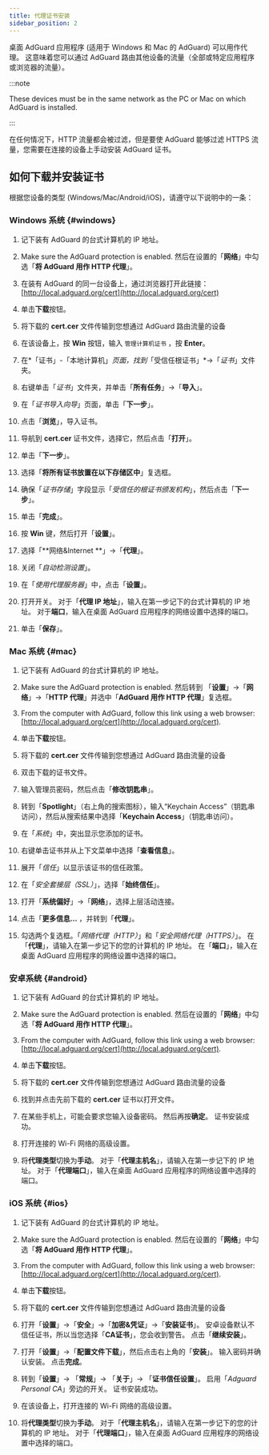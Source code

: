 ```yaml
---
title: 代理证书安装
sidebar_position: 2
---
```


桌面 AdGuard 应用程序 (适用于 Windows 和 Mac 的 AdGuard) 可以用作代理。 这意味着您可以通过 AdGuard 路由其他设备的流量（全部或特定应用程序或浏览器的流量）。

:::note

These devices must be in the same network as the PC or Mac on which AdGuard is installed.

:::

在任何情况下，HTTP 流量都会被过滤，但是要使 AdGuard 能够过滤 HTTPS 流量，您需要在连接的设备上手动安装 AdGuard 证书。

## 如何下载并安装证书

根据您设备的类型 (Windows/Mac/Android/iOS)，请遵守以下说明中的一条：

### Windows 系统 {#windows}

1. 记下装有 AdGuard 的台式计算机的 IP 地址。

2. Make sure the AdGuard protection is enabled. 然后在设置的「**网络**」中勾选「**将 AdGuard 用作 HTTP 代理**」。

3. 在装有 AdGuard 的同一台设备上，通过浏览器打开此链接： [http://local.adguard.org/cert](http://local.adguard.org/cert)

4. 单击**下载**按钮。

5. 将下载的 **cert.cer** 文件传输到您想通过 AdGuard 路由流量的设备

6. 在该设备上，按 **Win** 按钮，输入 `管理计算机证书` ，按 **Enter**。

7. 在*「证书」-「本地计算机」*页面，找到*「受信任根证书」*→「*证书*」文件夹。

8. 右键单击「*证书*」文件夹，并单击「**所有任务**」→「**导入**」。

9. 在「*证书导入向导*」页面，单击「**下一步**」。

10. 点击「**浏览**」，导入证书。

11. 导航到 **cert.cer** 证书文件，选择它，然后点击「**打开**」。

12. 单击「**下一步**」。

13. 选择「**将所有证书放置在以下存储区中**」复选框。

14. 确保「*证书存储*」字段显示「*受信任的根证书颁发机构*」，然后点击「**下一步**」。

15. 单击「**完成**」。

16. 按 **Win** 键，然后打开「**设置**」。

17. 选择「**网络&Internet **」→「**代理**」。

18. 关闭「*自动检测设置*」。

19. 在「*使用代理服务器*」中，点击「**设置**」。

20. 打开开关。 对于「**代理 IP 地址**」，输入在第一步记下的台式计算机的 IP 地址。 对于**端口**，输入在桌面 AdGuard 应用程序的网络设置中选择的端口。

21. 单击「**保存**」。

### Mac 系统 {#mac}

1. 记下装有 AdGuard 的台式计算机的 IP 地址。

2. Make sure the AdGuard protection is enabled. 然后转到 「**设置**」→「**网络**」→「**HTTP 代理**」并选中「**AdGuard 用作 HTTP 代理**」复选框。

3. From the computer with AdGuard, follow this link using a web browser: [http://local.adguard.org/cert](http://local.adguard.org/cert).

4. 单击**下载**按钮。

5. 将下载的 **cert.cer** 文件传输到您想通过 AdGuard 路由流量的设备

6. 双击下载的证书文件。

7. 输入管理员密码，然后点击「**修改钥匙串**」。

8. 转到「**Spotlight**」（右上角的搜索图标），输入“Keychain Access”（钥匙串访问），然后从搜索结果中选择「**Keychain Access**」（钥匙串访问）。

9. 在「*系统*」中，突出显示您添加的证书。

10. 右键单击证书并从上下文菜单中选择「**查看信息**」。

11. 展开「*信任*」以显示该证书的信任政策。

12. 在「*安全套接层（SSL）*」，选择「**始终信任**」。

13. 打开「**系统偏好**」→「**网络**」，选择上层活动连接。

14. 点击「**更多信息...** ，并转到「**代理**」。

15. 勾选两个复选框。「*网络代理（HTTP）*」和「*安全网络代理（HTTPS）*」。 在「**代理**」，请输入在第一步记下的您的计算机的 IP 地址。 在「**端口**」，输入在桌面 AdGuard 应用程序的网络设置中选择的端口。

### 安卓系统 {#android}

1. 记下装有 AdGuard 的台式计算机的 IP 地址。

2. Make sure the AdGuard protection is enabled. 然后在设置的「**网络**」中勾选「**将 AdGuard 用作 HTTP 代理**」。

3. From the computer with AdGuard, follow this link using a web browser: [http://local.adguard.org/cert](http://local.adguard.org/cert).

4. 单击**下载**按钮。

5. 将下载的 **cert.cer** 文件传输到您想通过 AdGuard 路由流量的设备

6. 找到并点击先前下载的 **cert.cer** 证书以打开文件。

7. 在某些手机上，可能会要求您输入设备密码。 然后再按**确定**。 证书安装成功。

8. 打开连接的 Wi-Fi 网络的高级设置。

9. 将**代理类型**切换为**手动**。 对于「**代理主机名**」，请输入在第一步记下的 IP 地址。 对于「**代理端口**」，输入在桌面 AdGuard 应用程序的网络设置中选择的端口。

### iOS 系统 {#ios}

1. 记下装有 AdGuard 的台式计算机的 IP 地址。

2. Make sure the AdGuard protection is enabled. 然后在设置的「**网络**」中勾选「**将 AdGuard 用作 HTTP 代理**」。

3. From the computer with AdGuard, follow this link using a web browser: [http://local.adguard.org/cert](http://local.adguard.org/cert).

4. 单击**下载**按钮。

5. 将下载的 **cert.cer** 文件传输到您想通过 AdGuard 路由流量的设备

6. 打开「**设置**」→「**安全**」→「**加密&凭证**」→「**安装证书**」。 安卓设备默认不信任证书，所以当您选择「**CA证书**」，您会收到警告。 点击「**继续安装**」。

7. 打开「**设置**」→「**配置文件下载**」，然后点击右上角的「**安装**」。 输入密码并确认安装。 点击**完成**。

8. 转到「**设置**」→ 「**常规**」→ 「**关于**」→ 「**证书信任设置**」。 启用「*Adguard Personal CA*」旁边的开关。 证书安装成功。

9. 在该设备上，打开连接的 Wi-Fi 网络的高级设置。

10. 将**代理类型**切换为**手动**。 对于「**代理主机名**」，请输入在第一步记下的您的计算机的 IP 地址。 对于「**代理端口**」，输入在桌面 AdGuard 应用程序的网络设置中选择的端口。
